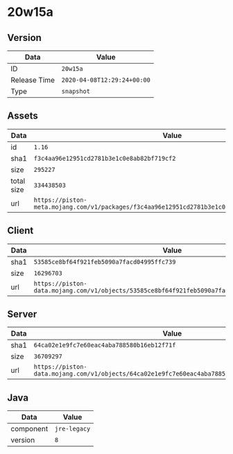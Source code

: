# 20w15a

## Version

|**Data**        | **Value**                 |
|----------------|-------------------------|
| ID   | ```20w15a```   |
| Release Time   | ```2020-04-08T12:29:24+00:00```   |
| Type   | ```snapshot```   |

## Assets

|**Data**        | **Value**                 |
|----------------|-------------------------|
| id   | ```1.16```   |
| sha1   | ```f3c4aa96e12951cd2781b3e1c0e8ab82bf719cf2```   |
| size   | ```295227```   |
| total size  | ```334438503```  |
| url       | ```https://piston-meta.mojang.com/v1/packages/f3c4aa96e12951cd2781b3e1c0e8ab82bf719cf2/1.16.json``` |

## Client

|**Data**        | **Value**                 |
|----------------|-------------------------|
| sha1   | ```53585ce8bf64f921feb5090a7facd04995ffc739```   |
| size   | ```16296703```   |
| url       | ```https://piston-data.mojang.com/v1/objects/53585ce8bf64f921feb5090a7facd04995ffc739/client.jar``` |

## Server

|**Data**        | **Value**                 |
|----------------|-------------------------|
| sha1   | ```64ca02e1e9fc7e60eac4aba788580b16eb12f71f```   |
| size   | ```36709297```   |
| url       | ```https://piston-data.mojang.com/v1/objects/64ca02e1e9fc7e60eac4aba788580b16eb12f71f/server.jar``` |

## Java

|**Data**        | **Value**                 |
|----------------|-------------------------|
| component   | ```jre-legacy```   |
| version   | ```8```   |